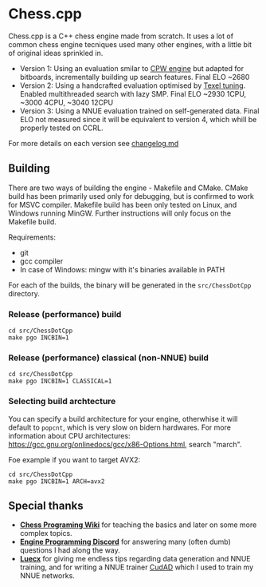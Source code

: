 # Chess.cpp

Chess.cpp is a C++ chess engine made from scratch. It uses a lot of common chess engine tecniques used many other engines, with a little bit of original ideas sprinkled in.

* Version 1: Using an evaluation smilar to [CPW engine](https://github.com/nescitus/cpw-engine) but adapted for bitboards, incrementally building up search features. Final ELO ~2680
* Version 2: Using a handcrafted evaluation optimised by [Texel tuning](https://github.com/AndyGrant/Ethereal/blob/master/Tuning.pdf). Enabled multithreaded search with lazy SMP. Final ELO ~2930 1CPU, ~3000 4CPU, ~3040 12CPU
* Version 3: Using a NNUE evaluation trained on self-generated data. Final ELO not measured since it will be equivalent to version 4, which whill be properly tested on CCRL.

For more details on each version see [changelog.md](changelog.md)

## Building

There are two ways of building the engine - Makefile and CMake.
CMake build has been primarily used only for debugging, but is confirmed to work for MSVC compiler. Makefile build has been only tested on Linux, and Windows running MinGW. Further instructions will only focus on the Makefile build.

Requirements:
* git
* gcc compiler
* In case of Windows: mingw with it's binaries available in PATH

For each of the builds, the binary will be generated in the `src/ChessDotCpp` directory.

### Release (performance) build
```
cd src/ChessDotCpp
make pgo INCBIN=1
```

### Release (performance) classical (non-NNUE) build
```
cd src/ChessDotCpp
make pgo INCBIN=1 CLASSICAL=1
```

### Selecting build archtecture
You can specify a build architecture for your engine, otherwhise it will default to `popcnt`, which is very slow on bidern hardwares. For more information about CPU architectures: https://gcc.gnu.org/onlinedocs/gcc/x86-Options.html, search "march".

Foe example if you want to target AVX2:
```
cd src/ChessDotCpp
make pgo INCBIN=1 ARCH=avx2
```

## Special thanks
* [**Chess Programing Wiki**](https://www.chessprogramming.org) for teaching the basics and later on some more complex topics.
* [**Engine Programming Discord**](https://discord.gg/invite/YctB2p4) for answering many (often dumb) questions I had along the way.
* [**Luecx**](https://github.com/Luecx) for giving me endless tips regarding data generation and NNUE training, and for writing a NNUE trainer [CudAD](https://github.com/Luecx/CudAD) which I used to train my NNUE networks.